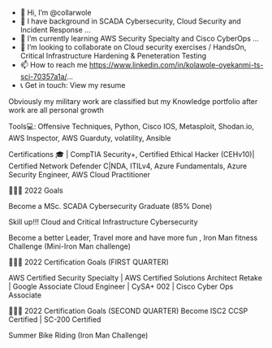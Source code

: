 - 👋 Hi, I’m @collarwole
- 👀 I have background in SCADA Cybersecurity, Cloud Security and Incident Response ...
- 🌱 I’m currently learning AWS Security Specialty and Cisco CyberOps ...
- 💞️ I’m looking to collaborate on Cloud security exercises / HandsOn, Critical Infrastructure Hardening & Peneteration Testing
- 📫 How to reach me https://www.linkedin.com/in/kolawole-oyekanmi-ts-sci-70357a1a/...
- 📞 Get in touch: View my resume

<!---
collarwole/collarwole is a ✨ special ✨ repository because its `README.md` (this file) appears on your GitHub profile.
You can click the Preview link to take a look at your changes.
--->

Obviously my military work are classified but my Knowledge portfolio after work are all personal growth

Tools💻: Offensive Techniques, Python, Cisco IOS, Metasploit, Shodan.io, AWS Inspector, AWS Guarduty, volatility, Ansible

Certifications 🎓  | CompTIA Security+, Certified Ethical Hacker (CEHv10)| Certified Network Defender C|NDA, ITILv4, Azure Fundamentals, Azure Security Engineer, AWS Cloud Practitioner

👩🏾‍💻 2022 Goals

Become a MSc. SCADA Cybersecurity Graduate (85% Done)

Skill up!!! Cloud and Critical Infrastructure Cybersecurity

Become a better Leader, Travel more and have more fun , Iron Man fitness Challenge (Mini-Iron Man challenge) 


👩🏾‍💻 2022 Certification Goals (FIRST QUARTER)

 AWS Certified Security Specialty | AWS Certified Solutions Architect Retake | Google Associate Cloud Engineer | CySA+ 002 | Cisco Cyber Ops Associate
 
 👩🏾‍💻 2022 Certification Goals (SECOND QUARTER)
 Become ISC2 CCSP Certified | SC-200 Certified 
 
 Summer Bike Riding (Iron Man Challenge) 
 
